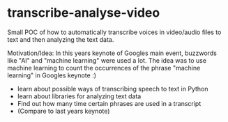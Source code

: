 # transcribe-analyse-video

Small POC of how to automatically transcribe voices in video/audio files to text and then analyzing the text data.

Motivation/Idea:
In this years keynote of Googles main event, buzzwords like "AI" and "machine learning" were used a lot.
The idea was to use machine learning to count the occurrences of the phrase "machine learning" in Googles keynote :)

 - learn about possible ways of transcribing speech to text in Python
 - learn about libraries for analyzing text data
 - Find out how many time certain phrases are used in a transcript
 - (Compare to last years keynote)
